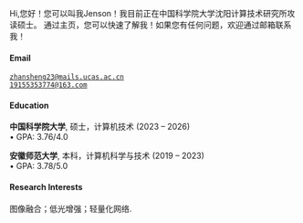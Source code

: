 

 Hi,您好！您可以叫我Jenson！我目前正在中国科学院大学沈阳计算技术研究所攻读硕士。
 通过主页，您可以快速了解我！如果您有任何问题，欢迎通过邮箱联系我！

#### Email  
<code>zhansheng23@mails.ucas.ac.cn</code>  
<code>19155353774@163.com</code>

#### Education  
**中国科学院大学**, 硕士，计算机技术 (2023 – 2026)  
• GPA: 3.76/4.0  

**安徽师范大学**, 本科，计算机科学与技术 (2019 – 2023)  
• GPA: 3.78/5.0  

#### Research Interests  
图像融合；低光增强；轻量化网络.
